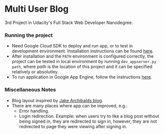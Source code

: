 # Multi User Blog

3rd Project in Udacity's Full Stack Web Developer Nanodegree.

### Running the project

* Need Google Cloud SDK to deploy and run app, or to test in development
environment. Installation instructions can be found [here][1].
* After installation and the `PATH` environment is configured correctly, the
project can be tested in local environment by running `dev_appserver.py path`,
where _path_ is the location of this project and it can be specified relatively
or absolutley.
* To run application in Google App Engine, follow the instructions [here][2].

### Miscellaneous Notes

* Blog layout inspired by [Jake Archibalds blog][3].
* There are many places where app can be improved, e.g.:
  * Error handling.
  * Login redirection. Example: when users try to like a blog post without being
  signed in, they are redirected to sign in, however, they are not redirected to
  page they were viewing after signing in.

[1]: https://cloud.google.com/sdk/downloads
[2]: https://cloud.google.com/appengine/docs/python/console/
[3]: https://jakearchibald.com/
